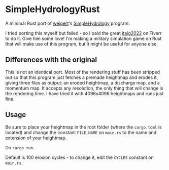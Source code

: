 # SimpleHydrologyRust
A minimal Rust port of [weigert](https://github.com/weigert)'s [SimpleHydrology](https://github.com/weigert/SimpleHydrology) program.

I tried porting this myself but failed - so I paid the great [itaig2022](https://www.fiverr.com/itaig2022) on Fiverr to do it. Give him some love! 
I'm making a military simulation game on Rust that will make use of this program, but it might be useful for anyone else. 

## Differences with the original
This is not an identical port. Most of the rendering stuff has been stripped out so that this program just fetches a premade heightmap and erodes it, giving three files as output: an eroded heightmap, a discharge map, and a momentum map. It accepts any resolution, the only thing that will change is the rendering time. I have tried it with 4096x4096 heightmaps and runs just fine.

## Usage
Be sure to place your heightmap in the root folder (where the `cargo.toml` is located) and change the constant `FILE_NAME` on `main.rs` to the name and extension of your heightmap.

Do `cargo run`. 

Default is 100 erosion cycles - to change it, edit the `CYCLES` constant on `main.rs`.
